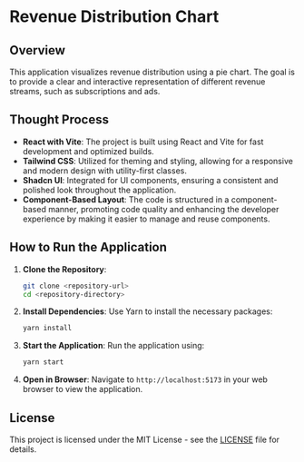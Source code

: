# Revenue Distribution Chart

## Overview

This application visualizes revenue distribution using a pie chart. The goal is to provide a clear and interactive representation of different revenue streams, such as subscriptions and ads.

## Thought Process

- **React with Vite**: The project is built using React and Vite for fast development and optimized builds.
- **Tailwind CSS**: Utilized for theming and styling, allowing for a responsive and modern design with utility-first classes.
- **Shadcn UI**: Integrated for UI components, ensuring a consistent and polished look throughout the application.
- **Component-Based Layout**: The code is structured in a component-based manner, promoting code quality and enhancing the developer experience by making it easier to manage and reuse components.

## How to Run the Application

1. **Clone the Repository**:

   ```bash
   git clone <repository-url>
   cd <repository-directory>
   ```
2. **Install Dependencies**:
   Use Yarn to install the necessary packages:

   ```bash
   yarn install
   ```
3. **Start the Application**:
   Run the application using:

   ```bash
   yarn start
   ```
4. **Open in Browser**:
   Navigate to `http://localhost:5173` in your web browser to view the application.

## License

This project is licensed under the MIT License - see the [LICENSE](LICENSE) file for details.
